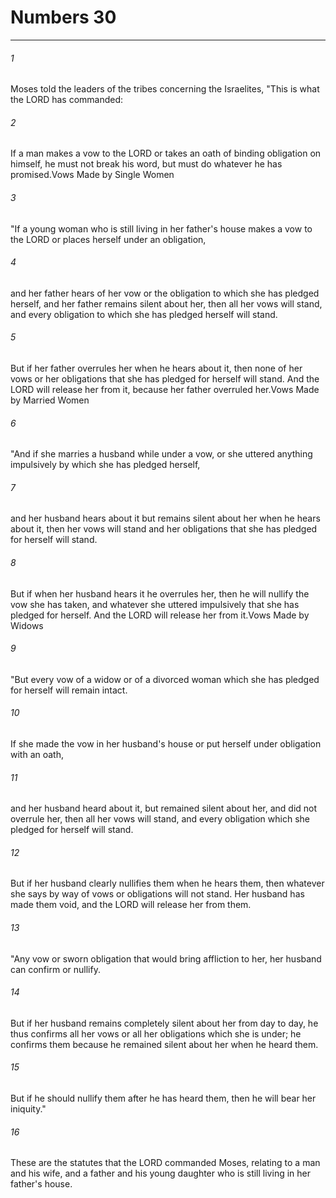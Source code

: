# Numbers 30
***



###### 1 
Moses told the leaders of the tribes concerning the Israelites, "This is what the LORD has commanded: 

###### 2 
If a man makes a vow to the LORD or takes an oath of binding obligation on himself, he must not break his word, but must do whatever he has promised.Vows Made by Single Women 

###### 3 
"If a young woman who is still living in her father's house makes a vow to the LORD or places herself under an obligation, 

###### 4 
and her father hears of her vow or the obligation to which she has pledged herself, and her father remains silent about her, then all her vows will stand, and every obligation to which she has pledged herself will stand. 

###### 5 
But if her father overrules her when he hears about it, then none of her vows or her obligations that she has pledged for herself will stand. And the LORD will release her from it, because her father overruled her.Vows Made by Married Women 

###### 6 
"And if she marries a husband while under a vow, or she uttered anything impulsively by which she has pledged herself, 

###### 7 
and her husband hears about it but remains silent about her when he hears about it, then her vows will stand and her obligations that she has pledged for herself will stand. 

###### 8 
But if when her husband hears it he overrules her, then he will nullify the vow she has taken, and whatever she uttered impulsively that she has pledged for herself. And the LORD will release her from it.Vows Made by Widows 

###### 9 
"But every vow of a widow or of a divorced woman which she has pledged for herself will remain intact. 

###### 10 
If she made the vow in her husband's house or put herself under obligation with an oath, 

###### 11 
and her husband heard about it, but remained silent about her, and did not overrule her, then all her vows will stand, and every obligation which she pledged for herself will stand. 

###### 12 
But if her husband clearly nullifies them when he hears them, then whatever she says by way of vows or obligations will not stand. Her husband has made them void, and the LORD will release her from them. 

###### 13 
"Any vow or sworn obligation that would bring affliction to her, her husband can confirm or nullify. 

###### 14 
But if her husband remains completely silent about her from day to day, he thus confirms all her vows or all her obligations which she is under; he confirms them because he remained silent about her when he heard them. 

###### 15 
But if he should nullify them after he has heard them, then he will bear her iniquity." 

###### 16 
These are the statutes that the LORD commanded Moses, relating to a man and his wife, and a father and his young daughter who is still living in her father's house.
